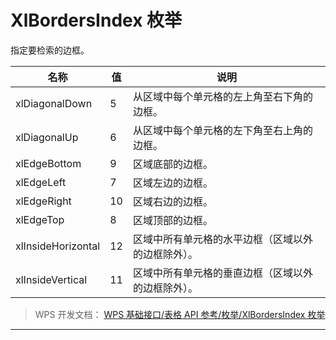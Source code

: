 # XlBordersIndex 枚举

指定要检索的边框。

| 名称               | 值  | 说明                                               |
|--------------------|-----|----------------------------------------------------|
| xlDiagonalDown     | 5   | 从区域中每个单元格的左上角至右下角的边框。         |
| xlDiagonalUp       | 6   | 从区域中每个单元格的左下角至右上角的边框。         |
| xlEdgeBottom       | 9   | 区域底部的边框。                                   |
| xlEdgeLeft         | 7   | 区域左边的边框。                                   |
| xlEdgeRight        | 10  | 区域右边的边框。                                   |
| xlEdgeTop          | 8   | 区域顶部的边框。                                   |
| xlInsideHorizontal | 12  | 区域中所有单元格的水平边框（区域以外的边框除外）。 |
| xlInsideVertical   | 11  | 区域中所有单元格的垂直边框（区域以外的边框除外）。 |

> WPS 开发文档： [WPS 基础接口/表格 API 参考/枚举/XlBordersIndex 枚举](https://qn.cache.wpscdn.cn/encs/doc/office_v19/topics/WPS%20%E5%9F%BA%E7%A1%80%E6%8E%A5%E5%8F%A3/%E8%A1%A8%E6%A0%BC%20API%20%E5%8F%82%E8%80%83/%E6%9E%9A%E4%B8%BE/XlBordersIndex%20%E6%9E%9A%E4%B8%BE.html)

------------------------------------------------------------------------
